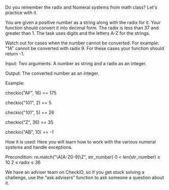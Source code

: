 Do you remember the radix and Numeral systems from math class? Let's practice with it.

You are given a positive number as a string along with the radix for it. Your function should convert it into decimal form. The radix is less than 37 and greater than 1. The task uses digits and the letters A-Z for the strings.

Watch out for cases when the number cannot be converted. For example: "1A" cannot be converted with radix 9. For these cases your function should return -1.

Input: Two arguments. A number as string and a radix as an integer.

Output: The converted number as an integer.

Example:

checkio("AF", 16) == 175

checkio("101", 2) == 5

checkio("101", 5) == 26

checkio("Z", 36) == 35

checkio("AB", 10) == -1

How it is used: Here you will learn how to work with the various numeral systems and handle exceptions.

Precondition:
re.match("\A[A-Z0-9]\Z", str_number)
0 < len(str_number) ≤ 10
2 ≤ radix ≤ 36

We have an adviser team on CheckiO, so if you get stuck solving a challenge, use the “ask advisers” function to ask someone a question about it.
